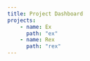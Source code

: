 ```yaml
---
title: Project Dashboard
projects: 
    - name: Ex
      path: "ex"
    - name: Rex
      path: "rex"
---
```

